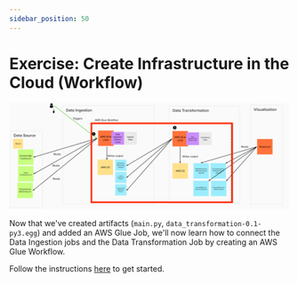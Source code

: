 ```yaml
---
sidebar_position: 50
---
```

# Exercise: Create Infrastructure in the Cloud (Workflow)

<div style={{textAlign: 'center'}}>

![project-structure-workflow-navi.png](./assets/project-structure-workflow-navi.png)

</div>

Now that we've created artifacts (`main.py`, `data_transformation-0.1-py3.egg`) and added an AWS Glue Job, we'll now learn how to connect the Data Ingestion jobs and the Data Transformation Job by creating an AWS Glue Workflow.

Follow the instructions [here](https://github.com/data-derp/exercise-co2-vs-temperature-infrastructure/blob/master/data-workflow.md) to get started.